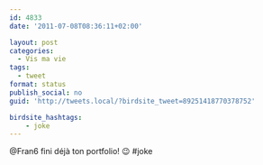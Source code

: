 ```yaml
---
id: 4833
date: '2011-07-08T08:36:11+02:00'

layout: post
categories:
  - Vis ma vie
tags:
  - tweet
format: status
publish_social: no
guid: 'http://tweets.local/?birdsite_tweet=89251418770378752'

birdsite_hashtags:
    - joke
---
```


@Fran6 fini déjà ton portfolio! 😉 #joke